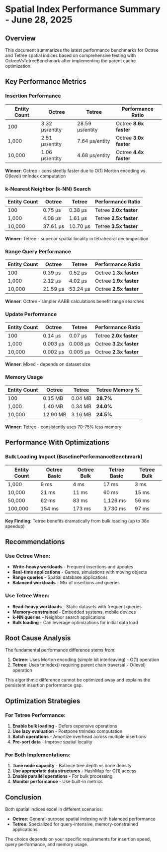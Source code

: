 # Spatial Index Performance Summary - June 28, 2025

## Overview

This document summarizes the latest performance benchmarks for Octree and Tetree spatial indices based on comprehensive testing with OctreeVsTetreeBenchmark after implementing the parent cache optimization.

## Key Performance Metrics

### Insertion Performance
| Entity Count | Octree | Tetree | Performance Ratio |
|-------------|---------|---------|-------------------|
| 100 | 3.32 μs/entity | 28.59 μs/entity | Octree **8.6x faster** |
| 1,000 | 2.51 μs/entity | 7.64 μs/entity | Octree **3.0x faster** |
| 10,000 | 1.06 μs/entity | 4.68 μs/entity | Octree **4.4x faster** |

**Winner**: Octree - consistently faster due to O(1) Morton encoding vs O(level) tmIndex computation

### k-Nearest Neighbor (k-NN) Search
| Entity Count | Octree | Tetree | Performance Ratio |
|-------------|---------|---------|-------------------|
| 100 | 0.75 μs | 0.38 μs | Tetree **2.0x faster** |
| 1,000 | 4.08 μs | 1.61 μs | Tetree **2.5x faster** |
| 10,000 | 37.61 μs | 10.70 μs | Tetree **3.5x faster** |

**Winner**: Tetree - superior spatial locality in tetrahedral decomposition

### Range Query Performance
| Entity Count | Octree | Tetree | Performance Ratio |
|-------------|---------|---------|-------------------|
| 100 | 0.39 μs | 0.52 μs | Octree **1.3x faster** |
| 1,000 | 2.12 μs | 4.02 μs | Octree **1.9x faster** |
| 10,000 | 21.59 μs | 53.24 μs | Octree **2.5x faster** |

**Winner**: Octree - simpler AABB calculations benefit range searches

### Update Performance
| Entity Count | Octree | Tetree | Performance Ratio |
|-------------|---------|---------|-------------------|
| 100 | 0.14 μs | 0.07 μs | Tetree **2.0x faster** |
| 1,000 | 0.003 μs | 0.008 μs | Octree **3.2x faster** |
| 10,000 | 0.002 μs | 0.005 μs | Octree **2.3x faster** |

**Winner**: Mixed - depends on dataset size

### Memory Usage
| Entity Count | Octree | Tetree | Tetree Memory % |
|-------------|---------|---------|-----------------|
| 100 | 0.15 MB | 0.04 MB | **28.7%** |
| 1,000 | 1.40 MB | 0.34 MB | **24.0%** |
| 10,000 | 12.90 MB | 3.16 MB | **24.5%** |

**Winner**: Tetree - consistently uses 70-75% less memory

## Performance With Optimizations

### Bulk Loading Impact (BaselinePerformanceBenchmark)
| Entity Count | Octree Basic | Octree Bulk | Tetree Basic | Tetree Bulk |
|-------------|--------------|-------------|--------------|-------------|
| 1,000 | 9 ms | 4 ms | 17 ms | 3 ms |
| 10,000 | 21 ms | 11 ms | 60 ms | 15 ms |
| 50,000 | 62 ms | 83 ms | 1,126 ms | 56 ms |
| 100,000 | 154 ms | 173 ms | 3,730 ms | 97 ms |

**Key Finding**: Tetree benefits dramatically from bulk loading (up to 38x speedup)

## Recommendations

### Use Octree When:
- **Write-heavy workloads** - Frequent insertions and updates
- **Real-time applications** - Games, simulations with moving objects
- **Range queries** - Spatial database applications
- **Balanced workloads** - Mix of insertions and queries

### Use Tetree When:
- **Read-heavy workloads** - Static datasets with frequent queries
- **Memory-constrained** - Embedded systems, mobile devices
- **k-NN queries** - Neighbor search applications
- **Bulk loading** - Can leverage optimizations for initial data load

## Root Cause Analysis

The fundamental performance difference stems from:

1. **Octree**: Uses Morton encoding (simple bit interleaving) - O(1) operation
2. **Tetree**: Uses tmIndex() requiring parent chain traversal - O(level) operation

This algorithmic difference cannot be optimized away and explains the persistent insertion performance gap.

## Optimization Strategies

### For Tetree Performance:
1. **Enable bulk loading** - Defers expensive operations
2. **Use lazy evaluation** - Postpone tmIndex computation
3. **Batch operations** - Amortize overhead across multiple insertions
4. **Pre-sort data** - Improve spatial locality

### For Both Implementations:
1. **Tune node capacity** - Balance tree depth vs node density
2. **Use appropriate data structures** - HashMap for O(1) access
3. **Enable parallel operations** - For bulk processing
4. **Monitor performance** - Use built-in metrics

## Conclusion

Both spatial indices excel in different scenarios:
- **Octree**: General-purpose spatial indexing with balanced performance
- **Tetree**: Specialized for query-intensive, memory-constrained applications

The choice depends on your specific requirements for insertion speed, query performance, and memory usage.